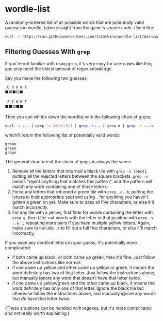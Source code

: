 # wordle-list
A randomly-ordered list of all possible words that are potentially valid guesses in wordle, taken straight from the game's source code. Use it like:

```bash
curl -s https://raw.githubusercontent.com/tabatkins/wordle-list/main/words | grep ...
```

Filtering Guesses With `grep`
-----------------------------

If you're not familiar with using `grep`, it's very easy for use-cases like this; you only need the tiniest amount of regex knowledge.

Say you make the following two guesses:

```
 D R U N K
⬛🟩⬛🟨⬛

 F I G H T
⬛⬛🟨⬛⬛
```

Then you can whittle down the wordlist with the following chain of greps:

```bash
curl -s ... | grep -v [dukfiht] | grep .r... | grep n | grep -v ...n. | grep g | grep -v ..g..
```

which'll return the following list of potentially valid words:

```
groan
green
grown
```

The general structure of the chain of `grep`s is always the same:

1. Remove all the letters that returned a black tile with `grep -v [abcd]`, putting all the rejected letters between the square brackets. `grep -v` means "reject anything that matches this pattern", and the pattern will match any word containing one of those letters.
2. Force any letters that returned a green tile with `grep .a..b`, putting the letters in their appropriate spot and using `.` for anything you haven't gotten a green on yet. Make sure to pass all five characters, or else it'll match incorrectly.
3. For any tile with a yellow, first filter for words containing the letter with `grep a`, then filter out words with the letter in that position with `grep -v ..a..`; repeating more pairs if you have multiple yellow letters. Again, make sure to include `.`s to fill out a full five characters, or else it'll match incorrectly.

If you used any doubled letters in your guess, it's potentially more complicated:
* if both came up black, or both came up green, then it's fine. Just follow the above instructions like normal.
* if one came up yellow and other came up yellow or green, it means the word definitely has two of that letter. Just follow the instructions above, but manually ignore any word that *doesn't* have that letter twice.
* if one came up yellow/green and the other came up black, it means the word definitely has only one of that letter. Ignore the black tile but otherwise follow the instructions above, and manually ignore any words that *do* have that letter twice.

(These situations can be handled with regexes, but it's more complicated and not really worth explaining.)
